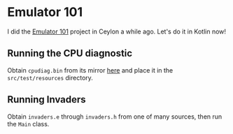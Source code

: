 # Emulator 101

I did the [Emulator 101](http://www.emulator101.com/welcome.html) project in Ceylon a while ago.
Let's do it in Kotlin now!

## Running the CPU diagnostic

Obtain `cpudiag.bin` from its mirror [here](http://www.emulator101.com/files/cpudiag.bin) and place it in the `src/test/resources` directory.

## Running Invaders

Obtain `invaders.e` through `invaders.h` from one of many sources, then run the `Main` class.
